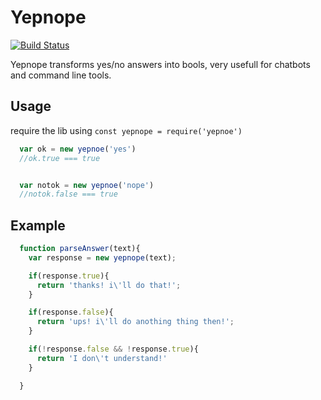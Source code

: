 Yepnope
=======
[![Build Status](https://travis-ci.org/entomb/yepnope.svg?branch=master)](https://travis-ci.org/entomb/yepnope)

Yepnope transforms yes/no answers into bools, very usefull for chatbots and command line tools.

## Usage
require the lib using `const yepnope = require('yepnoe')`

```javascript
  var ok = new yepnoe('yes')
  //ok.true === true


  var notok = new yepnoe('nope')
  //notok.false === true
```

## Example
```javascript
  function parseAnswer(text){
    var response = new yepnope(text);

    if(response.true){
      return 'thanks! i\'ll do that!';
    }

    if(response.false){
      return 'ups! i\'ll do anothing thing then!';
    }

    if(!response.false && !response.true){
      return 'I don\'t understand!'
    }

  }
```
